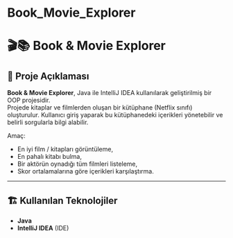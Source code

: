 # Book_Movie_Explorer
# 🎬📚 Book & Movie Explorer

## 📌 Proje Açıklaması
**Book & Movie Explorer**, Java ile IntelliJ IDEA kullanılarak geliştirilmiş bir OOP projesidir.  
Projede kitaplar ve filmlerden oluşan bir kütüphane (Netflix sınıfı) oluşturulur. Kullanıcı giriş yaparak bu kütüphanedeki içerikleri yönetebilir ve belirli sorgularla bilgi alabilir.  

Amaç:
- En iyi film / kitapları görüntüleme,
- En pahalı kitabı bulma,
- Bir aktörün oynadığı tüm filmleri listeleme,
- Skor ortalamalarına göre içerikleri karşılaştırma.

---

## 🏗️ Kullanılan Teknolojiler
- **Java**  
- **IntelliJ IDEA** (IDE)  
